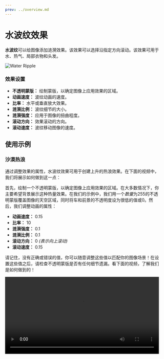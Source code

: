 ```yaml
---
prev: ../overview.md
---
```


# 水波纹效果

**水波纹**可以给图像添加涟漪效果。该效果可以选择沿指定方向滚动。该效果可用于水、热气、局部衣物和头发。

![Water Ripple](/wallpaper-engine-docs/img/effects/Water_ripple.gif)

### 效果设置

* **不透明蒙版：** 绘制蒙版，以确定图像上应用效果的区域。
* **动画速度：** 波纹动画的速度。
* **比率：** 水平或垂直放大效果。
* **涟漪比例：** 波纹细节的大小。
* **涟漪强度：** 应用于图像的扭曲程度。
* **滚动方向：** 效果滚动的方向。
* **滚动速度：** 波纹移动图像的速度。

## 使用示例

### 沙漠热浪

通过调整效果的属性，水波纹效果可用于创建上升的热浪效果。在下面的视频中，我们将展示如何做到这一点：

首先，绘制一个不透明蒙版，以确定图像上应用效果的区域。在大多数情况下，你主要希望背景展示这种热量效果。在我们的示例中，我们用一个*数量*为255的不透明蒙版覆盖图像的天空区域，同时将车和前景的不透明度设为很低的值或0。然后，我们调整动画的属性：

* **动画速度：** 0.15
* **比率：** 10
* **涟漪强度：** 0.1
* **涟漪比例：** 0.1
* **滚动方向：** 0 *(表示向上滚动)*
* **滚动速度：** 0.15

请记住，没有正确或错误的值，你可以随意调整这些值以匹配你的图像场景！在设置这些值之后，请检查不透明蒙版是否有任何细节遗漏。看下面的视频，了解我们是如何做到的！

<video width="100%" controls loop autoplay>
  <source :src="$withBase('/videos/water_ripple_heat.mp4')" type="video/mp4">
  Your browser does not support the video tag.
</video>